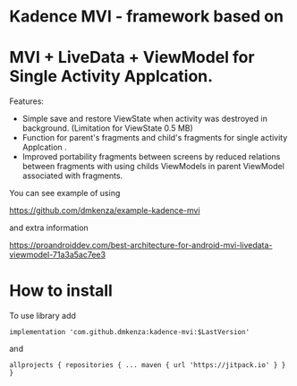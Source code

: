 # Kadence MVI -  framework based on
# MVI + LiveData + ViewModel for Single Activity Applcation.


Features:
- Simple save and restore ViewState when activity was destroyed in background. (Limitation for ViewState 0.5 MB)
- Function for parent's fragments and child's fragments for single activity Applcation .
- Improved portability fragments between screens by reduced relations between fragments with using childs ViewModels in parent ViewModel associated with fragments.

You can see example of using

https://github.com/dmkenza/example-kadence-mvi    

and extra information

https://proandroiddev.com/best-architecture-for-android-mvi-livedata-viewmodel-71a3a5ac7ee3


# How to install

 

To use library add 

`implementation 'com.github.dmkenza:kadence-mvi:$LastVersion'`


and

``allprojects {
		repositories {
			...
			maven { url 'https://jitpack.io' }
		}
	}``





